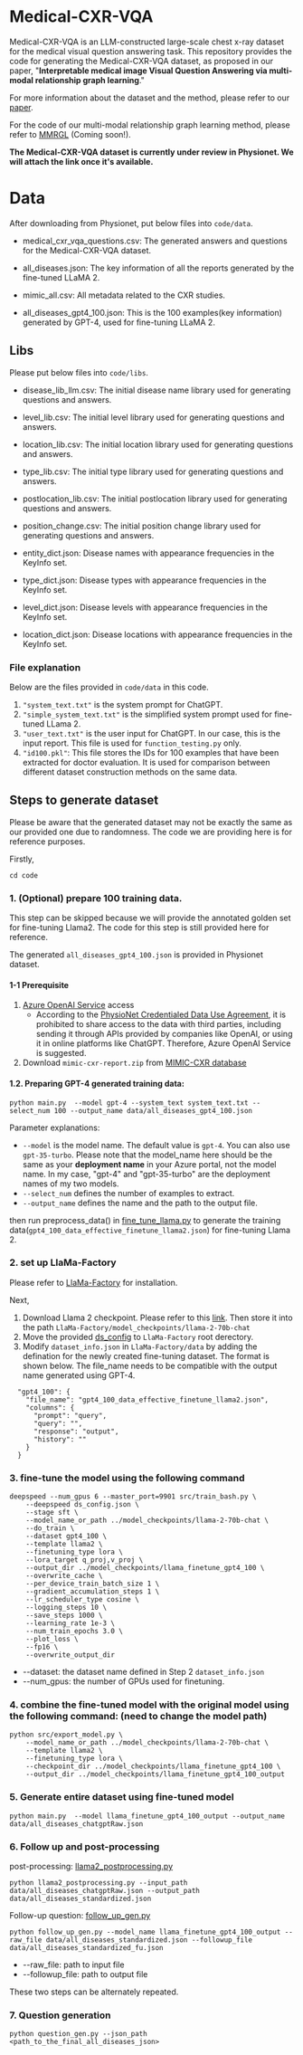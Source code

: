 # Medical-CXR-VQA

Medical-CXR-VQA is an LLM-constructed large-scale chest x-ray dataset for the medical visual question answering task. This repository provides the code for generating the Medical-CXR-VQA dataset, as proposed in our paper, "**Interpretable medical image Visual Question Answering via multi-modal relationship graph learning**."

For more information about the dataset and the method, please refer to our [paper](https://authors.elsevier.com/sd/article/S1361-8415(24)00204-4).

For the code of our multi-modal relationship graph learning method, please refer to [MMRGL](https://github.com/Holipori/MMRGL) (Coming soon!).

**The Medical-CXR-VQA dataset is currently under review in Physionet. We will attach the link once it's available.**

# Data

After downloading from Physionet, put below files into `code/data`.


- medical_cxr_vqa_questions.csv: The generated answers and questions for the Medical-CXR-VQA dataset.

- all_diseases.json: The key information of all the reports generated by the fine-tuned LLaMA 2.

- mimic_all.csv: All metadata related to the CXR studies.

- all_diseases_gpt4_100.json: This is the 100 examples(key information) generated by GPT-4, used for fine-tuning LLaMA 2.

## Libs
Please put below files into `code/libs`.

- disease_lib_llm.csv: The initial disease name library used for generating questions and answers.
- level_lib.csv: The initial level library used for generating questions and answers.
- location_lib.csv: The initial  location library used for generating questions and answers.
- type_lib.csv: The initial  type library used for generating questions and answers.
- postlocation_lib.csv: The initial postlocation library used for generating questions and answers.
- position_change.csv: The initial  position change library used for generating questions and answers.

- entity_dict.json: Disease names with appearance frequencies in the KeyInfo set.

- type_dict.json:  Disease types with appearance frequencies in the KeyInfo set.

- level_dict.json: Disease levels with appearance frequencies in the KeyInfo set.

-  location_dict.json: Disease locations with appearance frequencies in the KeyInfo set.




### File explanation
Below are the files provided in `code/data` in this code.
1. `"system_text.txt"` is the system prompt for ChatGPT.
2. `"simple_system_text.txt"` is the simplified system prompt used for fine-tuned LLama 2.
3. `"user_text.txt"` is the user input for ChatGPT. In our case, this is the input report. This file is used for `function_testing.py` only.
4. `"id100.pkl"`: This file stores the IDs for 100 examples that have been extracted for doctor evaluation. It is used for comparison between different dataset construction methods on the same data.





## Steps to generate dataset
Please be aware that the generated dataset may not be exactly the same as our provided one due to randomness. The code we are providing here is for reference purposes.

Firstly,
```angular2html
cd code
```

### 1. (Optional) prepare 100 training data.
This step can be skipped because we will provide the annotated golden set for fine-tuning Llama2. The code for this step is still provided here for reference.

The generated `all_diseases_gpt4_100.json` is provided in Physionet dataset.

#### 1-1 Prerequisite
1. [Azure OpenAI Service](https://azure.microsoft.com/en-us/products/ai-services/openai-service) access
    * According to the [PhysioNet Credentialed Data Use Agreement](https://physionet.org/about/licenses/physionet-credentialed-health-data-license-150/), it is prohibited to share access to the data with third parties, including sending it through APIs provided by companies like OpenAI, or using it in online platforms like ChatGPT. Therefore, Azure OpenAI Service is suggested.
2. Download `mimic-cxr-report.zip` from [MIMIC-CXR database](https://physionet.org/content/mimic-cxr/2.0.0/)

#### 1.2. Preparing **GPT-4** generated training data: 
```angular2html
python main.py  --model gpt-4 --system_text system_text.txt --select_num 100 --output_name data/all_diseases_gpt4_100.json
```
Parameter explanations:
- `--model` is the model name. The default value is `gpt-4`. You can also use `gpt-35-turbo`. Please note that the model_name here should be the same as your **deployment name** in your Azure portal, not the model name. In my case, "gpt-4" and "gpt-35-turbo" are the deployment names of my two models.
- `--select_num` defines the number of examples to extract.
- `--output_name` defines the name and the path to the output file.


then run preprocess_data() in [fine_tune_llama.py](fine_tune_llama.py) to generate the training data(`gpt4_100_data_effective_finetune_llama2.json`) for fine-tuning Llama 2.

### 2. set up LlaMa-Factory 
Please refer to [LlaMa-Factory](https://github.com/hiyouga/LLaMA-Factory) for installation.

Next,
1. Download Llama 2 checkpoint. Please refer to this [link](https://huggingface.co/meta-llama/Llama-2-70b-chat). Then store it into the path `LlaMa-Factory/model_checkpoints/llama-2-70b-chat`
2. Move the provided [ds_config](code/config/ds_config.json) to `LlaMa-Factory` root derectory.
3. Modify `dataset_info.json` in `LlaMa-Factory/data` by adding the defination for the newly created fine-tuning dataset. The format is shown below. The file_name needs to be compatible with the output name generated using GPT-4.

```angular2html
  "gpt4_100": {
    "file_name": "gpt4_100_data_effective_finetune_llama2.json",
    "columns": {
      "prompt": "query",
      "query": "",
      "response": "output",
      "history": ""
    }
  }
```


### 3. fine-tune the model using the following command
```angular2html
deepspeed --num_gpus 6 --master_port=9901 src/train_bash.py \
    --deepspeed ds_config.json \
    --stage sft \
    --model_name_or_path ../model_checkpoints/llama-2-70b-chat \
    --do_train \
    --dataset gpt4_100 \
    --template llama2 \
    --finetuning_type lora \
    --lora_target q_proj,v_proj \
    --output_dir ../model_checkpoints/llama_finetune_gpt4_100 \
    --overwrite_cache \
    --per_device_train_batch_size 1 \
    --gradient_accumulation_steps 1 \
    --lr_scheduler_type cosine \
    --logging_steps 10 \
    --save_steps 1000 \
    --learning_rate 1e-3 \
    --num_train_epochs 3.0 \
    --plot_loss \
    --fp16 \
    --overwrite_output_dir
```

- --dataset: the dataset name defined in Step 2 `dataset_info.json`
- --num_gpus: the number of GPUs used for finetuning.

### 4. combine the fine-tuned model with the original model using the following command: (need to change the model path)
```angular2html
python src/export_model.py \
    --model_name_or_path ../model_checkpoints/llama-2-70b-chat \
    --template llama2 \
    --finetuning_type lora \
    --checkpoint_dir ../model_checkpoints/llama_finetune_gpt4_100 \
    --output_dir ../model_checkpoints/llama_finetune_gpt4_100_output
```

### 5. Generate entire dataset using fine-tuned model

```angular2html
python main.py  --model llama_finetune_gpt4_100_output --output_name data/all_diseases_chatgptRaw.json
```



### 6. Follow up and post-processing

post-processing: [llama2_postprocessing.py](code/llama2_postprocessing.py)
```angular2html
python llama2_postprocessing.py --input_path data/all_diseases_chatgptRaw.json --output_path data/all_diseases_standardized.json
```

Follow-up question:  [follow_up_gen.py](code/follow_up_gen.py)
```angular2html
python follow_up_gen.py --model_name llama_finetune_gpt4_100_output --raw_file data/all_diseases_standardized.json --followup_file data/all_diseases_standardized_fu.json
```
* --raw_file: path to input file
* --followup_file: path to output file

These two steps can be alternately repeated.

### 7. Question generation

```angular2html
python question_gen.py --json_path <path_to_the_final_all_diseases_json>
```